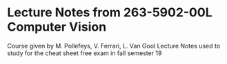 # Lecture Notes from 263-5902-00L Computer Vision
Course given by M. Pollefeys, V. Ferrari, L. Van Gool
Lecture Notes used to study for the cheat sheet free exam in fall semester 19
